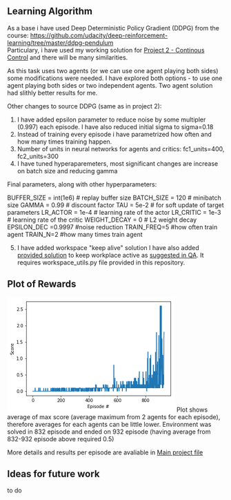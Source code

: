 ## Learning Algorithm

As a base i have used Deep Deterministic Policy Gradient (DDPG) from the course: https://github.com/udacity/deep-reinforcement-learning/tree/master/ddpg-pendulum  
Particulary, i have used my working solution for [Project 2 - Continous Control](https://github.com/gkowalik/ContinousControl) and there will be many similarities.
  
As this task uses two agents (or we can use one agent playing both sides) some modifications were needed. I have explored both options - to use one agent playing both sides or two independent agents. Two agent solution had slithly better results for me.  

Other changes to source DDPG (same as in project 2):  

1. I have added epsilon parameter to reduce noise by some multipler (0.997) each episode.  I have also reduced initial sigma to sigma=0.18 
2. Instead of training every episode i have parametrized how often and how many times training happen. 
3. Number of units in neural networks for agents and critics: fc1_units=400, fc2_units=300
4.  I have tuned hyperaparemeters, most significant changes are increase on batch size and reducing gamma 

Final parameters, along with other hyperparameters:  

BUFFER_SIZE = int(1e6)  # replay buffer size
BATCH_SIZE = 120        # minibatch size
GAMMA = 0.99           # discount factor
TAU = 5e-2              # for soft update of target parameters
LR_ACTOR = 1e-4         # learning rate of the actor 
LR_CRITIC = 1e-3        # learning rate of the critic
WEIGHT_DECAY = 0        # L2 weight decay
EPSILON_DEC =0.9997   #noise reduction
TRAIN_FREQ=5     #how often train agent
TRAIN_N=2      #how many times train agent

5. I have added workspace "keep alive" solution I have also added  [provided solution](https://github.com/udacity/workspaces-student-support/tree/master/jupyter) to keep workplace active as [suggested in QA](https://knowledge.udacity.com/questions/61260). It requires workspace_utils.py file provided in this repository.

## Plot of Rewards
![Plot](https://raw.githubusercontent.com/gkowalik/Collaboration_and_Competition/master/plot.png "Plot")
Plot shows average of max score (average maximum from 2 agents for each episode), therefore averages for each agents can be little lower.
Environment was solved in 832 episode and ended on 932  episode (having average from 832-932  episode above required 0.5)

More details and results per episode are avaliable in [Main project file](https://github.com/gkowalik/Collaboration_and_Competition/blob/master/Tennis.ipynb)


## Ideas for future work

to do
